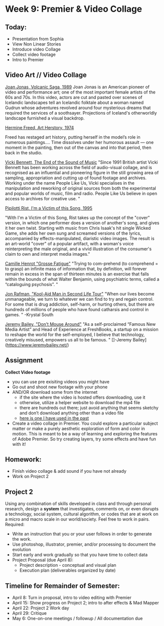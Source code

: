 # Week 9: Premier & Video Collage

## Today:
- Presentation from Sophia
- View Non Linear Stories
- Introduce video Collage
- Collect video footage
- Intro to Premier

## Video Art // Video Collage

[Joan Jonas, Volcanic Saga, 1989](https://www.youtube.com/watch?v=qdSEpXrw8vY)
Joan Jonas is an American pioneer of video and performance art; one of the most important female artists of the 60s and 70s.
In this video, actors are cut and pasted over scenes of Icelandic landscapes tell an Icelandic folktale about a woman named Gudrun whose adventures revolved around four mysterious dreams that required the services of a soothsayer. Projections of Iceland's otherworldly landscape furnished a visual backdrop.

[Hermine Freed, Art Herstory, 1974](https://www.youtube.com/watch?v=3vC1y6fLLY0)

 Freed has restaged art history, putting herself in the model’s role in numerous paintings.... Time dissolves under her humorous assault — one moment in the painting, then out of the canvas and into that period, then back in the studio.

[Vicki Bennett, The End of the Sound of Music](http://peoplelikeus.org/2011/the-sound-of-the-end-of-music/)
"Since 1991 British artist Vicki Bennett has been working across the field of audio-visual collage, and is recognised as an influential and pioneering figure in the still growing area of sampling, appropriation and cutting up of found footage and archives. Working under the name People Like Us, Vicki specialises in the manipulation and reworking of original sources from both the experimental and popular worlds of music, film and radio. People Like Us believe in open access to archives for creative use. "

[Pipilotti Rist, I'm a Victim of this Song, 1995](http://www.ubu.com/film/rist_victim.html)

"With I'm a Victim of this Song, Rist takes up the concept of the "cover" version, in which one performer does a version of another's song, and gives it her own twist. Starting with music from Chris Isaak's hit single Wicked Game, she adds her own sung and screamed versions of the lyrics, accompanied by effects-manipulated, diaristic video images. The result is an art-world "cover" of a popular artifact, with a woman's voice reinterpreting the male original, and a vivid illustration of the consumer's claim to own and interpret media images."

[Camille Henrot "Grosse Fatigue"](https://vimeo.com/86174818)
"Trying to com-prehend (to comprehend = to grasp) an infinite mass of information that, by definition, will forever remain in excess in the span of thirteen minutes is an exercise that falls within the bounds of what Walter Benjamin, using psychiatric terms, called a “cataloguing psychosis”. "

[Jon Rafman, "Kool-Aid Man in Second Life Tour"](https://vimeo.com/4870055)
"When our lives become unmanageable, we turn to whatever we can find to try and regain control. For some that is drug addiction, self-harm, or hurting others, but there are hundreds of millions of people who have found catharsis and control in games. " -Krystal South

[Jeremy Bailey, "Don't Mouse Around"](https://www.youtube.com/watch?v=fys_OccfbX8)
"As a self-proclaimed “Famous New Media Artist” and Head of Experience at FreshBooks, a startup on a mission to reshape the world for the self-employed, I believe that technology, creatively misused, empowers us all to be famous. " []-Jeremy Bailey](https://www.jeremybailey.net/)

## Assignment

**Collect Video footage**

- you can use pre exisiting videos you might have
- Go out and shoot new footage with your phone
- AND/OR download some from the internet
  - if the site where the video is hosted offers downloading, use it
  - otherwise, utilize a helper website to download the mp4 file
  - there are hundreds out there; just avoid anything that seems sketchy and don’t download anything other than a video file
  - [here is one I have used in the past](https://www.onlinevideoconverter.com/youtube-converter)
- Create a video collage in Premier. You could explore a particular subject matter or make a purely aesthetic exploration of form and color in motion. This is meant to be a way of learning and exploring the features of Adobe Premier. So try creating layers, try some effects and have fun with it!


## Homework:

- Finish video collage & add sound if you have not already
- Work on Project 2

## Project 2
Using any combination of skills developed in class and through personal research, design a **system** that investigates, comments on, or even disrupts a technology, social system, cultural algorithm, or codes that are at work on a micro and macro scale in our world/society. Feel free to work in pairs.
Required:
- Write an instruction that you or your user follows in order to generate the work.
- Use photoshop, illustrator, premier, and/or processing to document the evolution
- Start early and work gradually so that you have time to collect data
- Project Proposal (due April 8):
  - Project description - conceptual and visual plan
  - Execution plan (deliverables organized by date)

## Timeline for Remainder of Semester:

- April 8: Turn in proposal, intro to video editing with Premier
- April 15: Show progress on Project 2; intro to after effects & Mad Mapper
- April 22: Project 2 Work day
- April 29: Critique
- May 6: One-on-one meetings / followup / All documentation due
